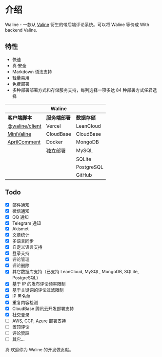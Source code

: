 # 介绍

Waline - 一款从 [Valine](https://valine.js.org) 衍生的带后端评论系统。可以将 Waline 等价成 With backend Valine.

<!-- more -->

## 特性

- 快速
- 真·安全
- Markdown 语法支持
- 轻量易用
- 免费部署
- 多种部署部署方式和存储服务支持，每列选择一项多达 84 种部署方式任君选择

|                                                          | Waline         |              |
| -------------------------------------------------------- | -------------- | ------------ |
| **客户端脚本**                                           | **服务端部署** | **数据存储** |
| [@waline/client](https://waline.js.org)                  | Vercel         | LeanCloud    |
| [MiniValine](https://minivaline.js.org/)                 | CloudBase      | CloudBase    |
| [AprilComment](https://github.com/asforest/AprilComment) | Docker         | MongoDB      |
|                                                          | 独立部署       | MySQL        |
|                                                          |                | SQLite       |
|                                                          |                | PostgreSQL   |
|                                                          |                | GitHub       |

## Todo

- [x] 邮件通知
- [x] 微信通知
- [x] QQ 通知
- [x] Telegram 通知
- [x] Akismet
- [x] 文章统计
- [x] 多语言同步
- [x] 自定义语言支持
- [x] 登录支持
- [x] 评论管理
- [x] 评论删除
- [x] 其它数据库支持（已支持 LeanCloud, MySQL, MongoDB, SQLite, PostgreSQL）
- [x] 基于 IP 的发布评论频率限制
- [x] 基于关键词的评论过滤限制
- [x] IP 黑名单
- [x] 重复内容检测
- [x] CloudBase 腾讯云开发部署支持
- [x] 社交登录
- [ ] AWS, GCP, Azure 部署支持
- [ ] 置顶评论
- [ ] 评论赞踩
- [ ] 其它...

真·欢迎你为 Waline 的开发做贡献。
